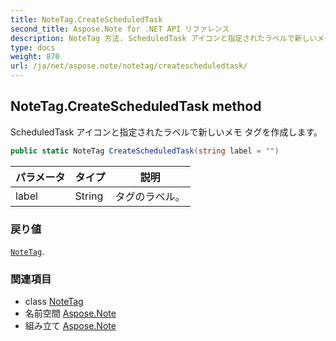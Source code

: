```yaml
---
title: NoteTag.CreateScheduledTask
second_title: Aspose.Note for .NET API リファレンス
description: NoteTag 方法. ScheduledTask アイコンと指定されたラベルで新しいメモ タグを作成します
type: docs
weight: 870
url: /ja/net/aspose.note/notetag/createscheduledtask/
---
```

## NoteTag.CreateScheduledTask method

ScheduledTask アイコンと指定されたラベルで新しいメモ タグを作成します。

```csharp
public static NoteTag CreateScheduledTask(string label = "")
```

| パラメータ | タイプ | 説明 |
| --- | --- | --- |
| label | String | タグのラベル。 |

### 戻り値

[`NoteTag`](../).

### 関連項目

* class [NoteTag](../)
* 名前空間 [Aspose.Note](../../notetag/)
* 組み立て [Aspose.Note](../../../)


